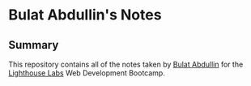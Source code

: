 # Bulat Abdullin's Notes

## Summary

This repository contains all of the notes taken by [Bulat Abdullin](https://github.com/bulabd) for the [Lighthouse Labs](https://www.lighthouselabs.ca/) Web Development Bootcamp.